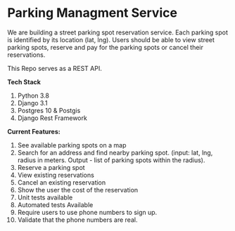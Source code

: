 # Parking Managment Service


We are building a street parking spot reservation service. Each parking spot is identified by its location (lat, lng). Users should be able to view street parking spots, reserve and pay for the parking spots or cancel their reservations.

This Repo serves as a REST API.

**Tech Stack**
1. Python 3.8
2. Django 3.1
3. Postgres 10 & Postgis
4. Django Rest Framework

**Current Features:**

 1. See available parking spots on a map
 2. Search for an address and find nearby parking spot. (input: lat, lng, radius in meters. Output -
    list of parking spots within the radius).
 3. Reserve a parking spot
 4. View existing reservations
 5. Cancel an existing reservation
 6. Show the user the cost of the reservation
 7. Unit tests available
 8. Automated tests  Available
 9. Require users to use phone numbers to sign up.
 10. Validate that the phone numbers are real.
